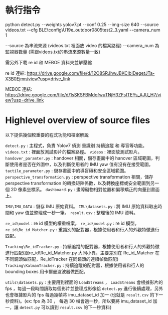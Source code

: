 # **執行指令**

python detect.py --weights yolov7.pt --conf 0.25 --img-size 640
--source videos.txt --cfg BLE\config\U19e_outdoor0805test2_3.yaml  --camera_num 1

--source 為串流來源 (videos.txt 裡面放 video 的檔案路徑)
--camera_num 為監視器數量 (需跟videos.txt的串流來源數量一致)

需另外下載 re id 和 MEBOE 資料夾並解壓縮

re id 連結:
https://drive.google.com/file/d/12O8SRJhwJBKCIbIDegetJTa-X3B0Ejmn/view?usp=drive_link

MEBOE 連結:
https://drive.google.com/file/d/1sSKSFBMdofwuTNjH3ZFsITEYs_AJU_H7/view?usp=drive_link

# **Highlevel overview of source files**

以下提供幾個較重要的程式功能和檔案解說

`detect.py` : 主程式，負責 Yolov7 偵測 重識別 持續追蹤 和 導盲等功能。
`videos.txt` : 裡面放測試影片的檔案路徑。
`videos` : 裡面放測試影片。
`handover_paramter.py` : handover 相關，儲存畫面中的 hanover 區域範圍，判斷使用者是否在外圍中，以及判斷使用者的 IMU yaw 值有沒有在接受範圍。
`tactile_parameter.py` : 儲存畫面中的導盲磚和安全區域範圍。
`perspective_transformation.py` : perspective transformation 相關，儲存 perspective transformation 的轉換矩陣係數，以及轉換座標或安全範圍到另一個 2D 像素坐標系。
`dashboard.py` : 畫障礙物相對位置和偏移矯正的向量到畫面上。

`IMU\IMU_DATA` : 儲存 IMU 原始資料。
`IMU\datasets.py` : 將 IMU 原始資料取出時間和 yaw 值並整理成一秒一筆。
`result.csv` : 整理後的 IMU 資料。

`re_id\model` : re id 模型的權重檔案。
`re_id\model.py` : re id 模型。
`re_id\Re_id_Matcher.py` : 重識別的配對器，根據使用者和行人的外觀特徵進行匹配。

`Tracking\Re_idTracker.py` : 持續追蹤的配對器，根據使用者和行人的外觀特徵進行匹配(跟re_id\Re_id_Matcher.py 大同小異，主要差別在 Re_id_Matcher 在不同鏡頭做匹配，Re_idTracker 在同鏡頭的連續幀做匹配)
`Tracking\KalmanTracker.py` : 持續追蹤的配對器，根據使用者和行人的 bounding boxes 用卡爾曼濾波器做匹配。

`utils\datasets.py` : 主要用到裡面的 `LoadStreams` ， `LoadStreams` 會根據影片的 fps ，每過一段時間讀取每個影片並整理成影像給 `detect.py` 進行後續處理，另外也會根據影片的 fps 每過幾幀將 imu_dataset_id 加一 (也就是 `result.csv` 的下一秒資料)。(ex: fps 為 30 ， 每過 30 幀會過一秒，所以要將 imu_dataset_id 加一，讓 `detect.py` 可以讀到 `result.csv` 的下一秒資料)